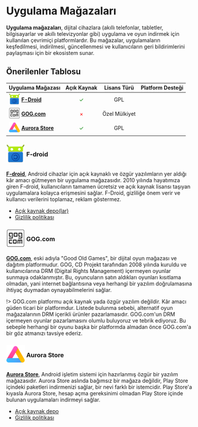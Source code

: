 <!-- NOTLAR 
 - Tablo eklemeyi unutmayın 
 - Uygun görseller eklemeyi unutmayın.
 - İçerik kuralları ve ekleme yapmak sayfalarını ziyaret edebilirsiniz -->

# Uygulama Mağazaları

**Uygulama mağazaları**, dijital cihazlara (akıllı telefonlar, tabletler, bilgisayarlar ve akıllı televizyonlar gibi) uygulama ve oyun indirmek için kullanılan çevrimiçi platformlardır. Bu mağazalar, uygulamaların keşfedilmesi, indirilmesi, güncellenmesi ve kullanıcıların geri bildirimlerini paylaşması için bir ekosistem sunar.

## Önerilenler Tablosu

| Uygulama Mağazası | Açık Kaynak | Lisans Türü | Platform Desteği       |
|--------------------|:-----------:|:-----------:|:-------------------------:|
| <span style="display: inline-block; vertical-align: middle;"><img src="docs/images/f-droid.png" alt="F-droid" style="width: 30px; height: 30px;"> </span> <span style="display: inline-block; vertical-align: middle;"> **[F-Droid](https://f-droid.org/)**       | <span style="color: green;">✓</span>           | GPL      | <i class="fa-brands fa-android"></i>               |
| <span style="display: inline-block; vertical-align: middle;"><img src="docs/images/gog.png" alt="GOG" style="width: 30px; height: 30px;"> </span> <span style="display: inline-block; vertical-align: middle;"> **[GOG.com](https://www.gog.com/)**       |   <span style="color: red;">×</span>| Özel Mülkiyet      | <i class="fa-brands fa-windows"></i> <i class="fa-brands fa-apple"></i> <i class="fa-brands fa-linux"></i>               |
| <span style="display: inline-block; vertical-align: middle;"><img src="docs/images/aurorastore.png" alt="Aurora Store" style="width: 30px; height: 30px;"> </span> <span style="display: inline-block; vertical-align: middle;"> **[Aurora Store]([https://aurorastore.org)**       | <span style="color: green;">✓</span>           | GPL      | <i class="fa-brands fa-android"></i>               |


### <span style="display: inline-block; vertical-align: middle;"><img src="docs/images/f-droid.png" alt="F-droid" style="width: 50px; height: 50px;"> </span> <span style="display: inline-block; vertical-align: middle;"> F-droid

[**F-droid**](https://f-droid.org/), Android cihazlar için açık kaynaklı ve özgür yazılımların yer aldığı kâr amacı gütmeyen bir uygulama mağazasıdır. 2010 yılında hayatımıza giren F-droid, kullanıcıların tamamen ücretsiz ve açık kaynak lisansı taşıyan uygulamalara kolayca erişmesini sağlar. F-Droid, gizliliğe önem verir ve kullanıcı verilerini toplamaz, reklam göstermez.

- [Açık kaynak depo(lar)](https://github.com/f-droid)
- [Gizlilik politikası](https://f-droid.org/about/)

### <span style="display: inline-block; vertical-align: middle;"><img src="docs/images/gog.png" alt="GOG" style="width: 50px; height: 50px;"> </span> <span style="display: inline-block; vertical-align: middle;">GOG.com

[**GOG.com**](https://www.gog.com/), eski adıyla "Good Old Games", bir dijital oyun mağazası ve dağıtım platformudur. GOG, CD Projekt tarafından 2008 yılında kuruldu ve kullanıcılarına DRM (Digital Rights Management) içermeyen oyunlar sunmaya odaklanmıştır. Bu, oyuncuların satın aldıkları oyunları kısıtlama olmadan, yani internet bağlantısına veya herhangi bir yazılım doğrulamasına ihtiyaç duymadan oynayabilmelerini sağlar.

!> GOG.com platformu açık kaynak yada özgür yazılım değildir. Kâr amacı güden ticari bir platformdur. Listede bulunma sebebi, alternatif oyun mağazalarının DRM içerikli ürünler pazarlamasıdır. GOG.com'un DRM içermeyen oyunlar pazarlamasını olumlu buluyoruz ve tebrik ediyoruz. Bu sebeple herhangi bir oyunu başka bir platformda almadan önce GOG.com'a bir göz atmanızı tavsiye ederiz.

### <span style="display: inline-block; vertical-align: middle;"><img src="docs/images/aurorastore.png" alt="Aurora Store" style="width: 50px; height: 50px;"> </span> <span style="display: inline-block; vertical-align: middle;"> Aurora Store

**[Aurora Store]([https://aurorastore.org)**, Android işletim sistemi için hazırlanmış özgür bir yazılım mağazasıdır. Aurora Store aslında bağımsız bir mağaza değildir, Play Store içindeki paketleri indirmenizi sağlar, bir nevi farklı bir istemcidir. Play Store'a kıyasla Aurora Store, hesap açma gereksinimi olmadan Play Store içinde bulunan uygulamaları indirmeyi sağlar. 

- [Açık kaynak depo](https://github.com/whyorean/AuroraStore)
- [Gizlilik politikası]([https://f-droid.org/about/](https://aurorastore.org/privacy-policy/))
